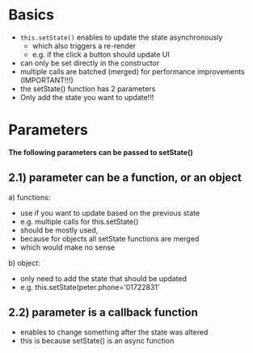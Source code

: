 # Basics

- `this.setState()` enables to update the state asynchronously
  - which also triggers a re-render
  - e.g. if the click a button should update UI
- can only be set directly in the constructor
- multiple calls are batched (merged) for performance improvements (IMPORTANT!!!)
- the setState() function has 2 parameters
- Only add the state you want to update!!!

# Parameters

**The following parameters can be passed to setState()**

## 2.1) parameter can be a function, or an object

a) functions:

- use if you want to update based on the previous state
- e.g. multiple calls for this.setState()
- should be mostly used,
- because for objects all setState functions are merged
- which would make no sense

b) object:

- only need to add the state that should be updated
- e.g. this.setState(peter.phone='01722831'

## 2.2) parameter is a callback function

- enables to change something after the state was altered
- this is because setState() is an async function
